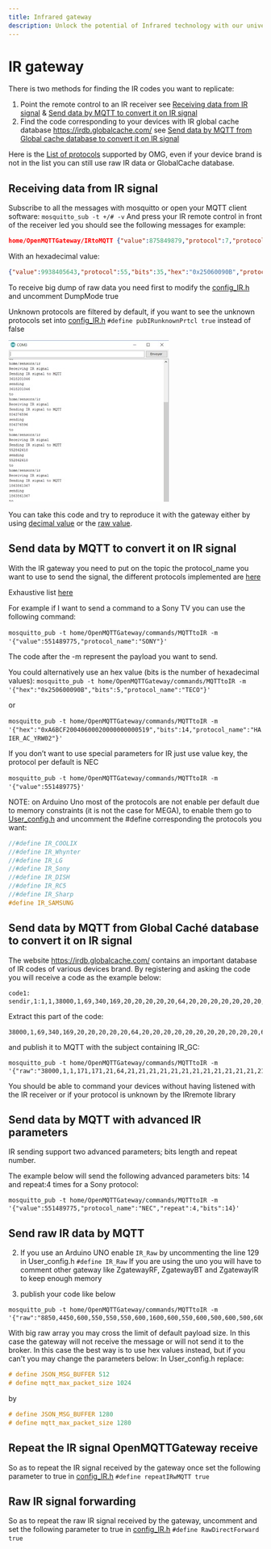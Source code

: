 ```yaml
---
title: Infrared gateway
description: Unlock the potential of Infrared technology with our universal gateway. Decode signals from various devices, and integrate seamlessly with MQTT systems abd controllers like Home Assistant and OpenHAB.
---
```


# IR gateway
There is two methods for finding the IR codes you want to replicate:
1. Point the remote control to an IR receiver see [Receiving data from IR signal](#receiving-data-from-ir-signal) & [Send data by MQTT to convert it on IR signal](#send-data-by-mqtt-to-convert-it-on-ir-signal)
2. Find the code corresponding to your devices with IR global cache database https://irdb.globalcache.com/ see [Send data by MQTT from Global cache database to convert it on IR signal](#send-data-by-mqtt-from-global-cach%C3%A9-database-to-convert-it-on-ir-signal)

Here is the [List of protocols](https://docs.google.com/spreadsheets/d/1rTDZIG8rm0dSf4vP7HdTdM4-aRY1nDWH4jK28_WRwHQ/edit?usp=sharing) supported by OMG, even if your device brand is not in the list you can still use raw IR data or GlobalCache database.

## Receiving data from IR signal
Subscribe to all the messages with mosquitto or open your MQTT client software:
`mosquitto_sub -t +/# -v`
And press your IR remote control in front of the receiver led you should see the following messages for example:

```json
home/OpenMQTTGateway/IRtoMQTT {"value":875849879,"protocol":7,"protocol_name":SAMSUNG,"bits":32,"raw":"4534,4432,612,518,614,516,616,1618,618,1616,618,512,618,1618,608,524,612,518,616,514,618,512,616,1618,616,1618,618,514,616,1618,616,514,616,514,618,512,616,1618,618,1618,618,514,610,1622,616,514,618,514,614,516,616,1618,618,512,618,512,618,1616,550,580,618,1616,612,1624,618,1616,618"}
```

With an hexadecimal value:
```json
{"value":9938405643,"protocol":55,"bits":35,"hex":"0x25060090B","protocol_name":"TECO"}
```

To receive big dump of raw data you need first to modify the [config_IR.h](https://github.com/1technophile/OpenMQTTGateway/blob/091b317660fd201a30e2cd0e15424a13c5a6bd71/config_IR.h#L41) and uncomment DumpMode true

Unknown protocols are filtered by default, if you want to see the unknown protocols set into [config_IR.h](https://github.com/1technophile/OpenMQTTGateway/blob/master/config_IR.h)
`#define pubIRunknownPrtcl true` instead of false

![IR serial](../img/OpenMQTTGateway_serial3.jpg)

You can take this code and try to reproduce it with the gateway either by using [decimal value](#send-data-by-mqtt-to-convert-it-on-ir-signal) or the [raw value](#send-raw-ir-data-by-mqtt).

## Send data by MQTT to convert it on IR signal 
With the IR gateway you need to put on the topic the protocol_name you want to use to send the signal, the different protocols implemented are [here](https://github.com/crankyoldgit/IRremoteESP8266/blob/f9d7e5c622670132731e3f9c64d9132128eb320c/src/IRremoteESP8266.h#L299)

Exhaustive list [here](https://docs.google.com/spreadsheets/d/1_5fQjAixzRtepkykmL-3uN3G5bLfQ0zMajM9OBZ1bx0/edit#gid=1910001295)

For example if I want to send a command to a Sony TV you can use the following command:

`mosquitto_pub -t home/OpenMQTTGateway/commands/MQTTtoIR -m  '{"value":551489775,"protocol_name":"SONY"}'`

The code after the -m represent the payload you want to send.

You could alternatively use an hex value (bits is the number of hexadecimal values):
`mosquitto_pub -t home/OpenMQTTGateway/commands/MQTTtoIR -m  '{"hex":"0x250600090B","bits":5,"protocol_name":"TECO"}'`

or

`mosquitto_pub -t home/OpenMQTTGateway/commands/MQTTtoIR -m  '{"hex":"0xA6BCF20040600020000000000519","bits":14,"protocol_name":"HAIER_AC_YRW02"}'`

If you don’t want to use special parameters for IR just use value key, the protocol per default is NEC

`mosquitto_pub -t home/OpenMQTTGateway/commands/MQTTtoIR -m  '{"value":551489775}'`

NOTE: on Arduino Uno most of the protocols are not enable per default due to memory constraints (it is not the case for MEGA), to enable them go to [User_config.h](https://github.com/1technophile/OpenMQTTGateway/blob/master/main/User_config.h) and uncomment the #define corresponding the protocols you want:

```cpp
//#define IR_COOLIX
//#define IR_Whynter
//#define IR_LG
//#define IR_Sony
//#define IR_DISH
//#define IR_RC5
//#define IR_Sharp
#define IR_SAMSUNG
```
## Send data by MQTT from Global Caché database to convert it on IR signal 

The website https://irdb.globalcache.com/ contains an important database of IR codes of various devices brand. By registering and asking the code you will receive a code as the example below:

```
code1: sendir,1:1,1,38000,1,69,340,169,20,20,20,20,20,64,20,20,20,20,20,20,20,20,20,20,20,64,20,64,20,20,20,64,20,64,20,64,20,64,20,64,20,64,20,64,20,20,20,20,20,20,20,20,20,20,20,20,20,20,20,20,20,64,20,64,20,64,20,64,20,64,20,64,20,1544,340,85,20,3663
```

Extract this part of the code:
```
38000,1,69,340,169,20,20,20,20,20,64,20,20,20,20,20,20,20,20,20,20,20,64,20,64,20,20,20,64,20,64,20,64,20,64,20,64,20,64,20,64,20,20,20,20,20,20,20,20,20,20,20,20,20,20,20,20,20,64,20,64,20,64,20,64,20,64,20,64,20,1544,340,85,20,3663
```

and publish it to MQTT with the subject containing IR_GC:
```
mosquitto_pub -t home/OpenMQTTGateway/commands/MQTTtoIR -m '{"raw":"38000,1,1,171,171,21,64,21,21,21,21,21,21,21,21,21,21,21,21,21,64,21,64,21,21,21,21,21,21,21,21,21,21,21,21,21,64,21,21,21,21,21,21,21,64,21,21,21,21,21,21,21,21,21,64,21,64,21,64,21,21,21,64,21,64,21,64,21,64,21,1114","protocol_name":"GC"}'
```

You should be able to command your devices without having listened with the IR receiver or if your protocol is unknown by the IRremote library

## Send data by MQTT with advanced IR parameters
IR sending support two advanced parameters; bits length and repeat number.

The example below will send the following advanced parameters bits: 14 and repeat:4 times for a Sony protocol:
```
mosquitto_pub -t home/OpenMQTTGateway/commands/MQTTtoIR -m '{"value":551489775,"protocol_name":"NEC","repeat":4,"bits":14}'
```

## Send raw IR data by MQTT

2) If you use an Arduino UNO enable `IR_Raw` by uncommenting the line 129 in User_config.h
`#define IR_Raw`
If you are using the uno you will have to comment other gateway like ZgatewayRF, ZgatewayBT and ZgatewayIR to keep enough memory

3) publish your code like below
```
mosquitto_pub -t home/OpenMQTTGateway/commands/MQTTtoIR -m '{"raw":"8850,4450,600,550,550,550,600,1600,600,550,600,500,600,500,600,550,600,500,600,1650,600,1600,600,550,600,1600,600,1650,600,1600,600,1650,600,1600,600,550,600,500,600,550,550,1650,600,500,600,550,600,500,600,550,550,1650,600,1650,550,1650,600,550,550,1650,600,1650,550,1650,600,1650,600","protocol_name":"Raw"}'
```

With big raw array you may cross the limit of default payload size. In this case the gateway will not receive the message or will not send it to the broker.
In this case the best way is to use hex values instead, but if you can't you may change the parameters below:
In User_config.h replace:
```cpp
# define JSON_MSG_BUFFER 512
# define mqtt_max_packet_size 1024
```
by
```cpp
# define JSON_MSG_BUFFER 1280
# define mqtt_max_packet_size 1280
```

## Repeat the IR signal OpenMQTTGateway receive
So as to repeat the IR signal received by the gateway once set the following parameter to true in [config_IR.h](https://github.com/1technophile/OpenMQTTGateway/blob/091b317660fd201a30e2cd0e15424a13c5a6bd71/config_IR.h#L37)
`#define repeatIRwMQTT true`

## Raw IR signal forwarding
So as to repeat the raw IR signal received by the gateway, uncomment and set the following parameter to true in [config_IR.h](https://github.com/1technophile/OpenMQTTGateway/blob/091b317660fd201a30e2cd0e15424a13c5a6bd71/config_IR.h#L39)
`#define RawDirectForward true`
